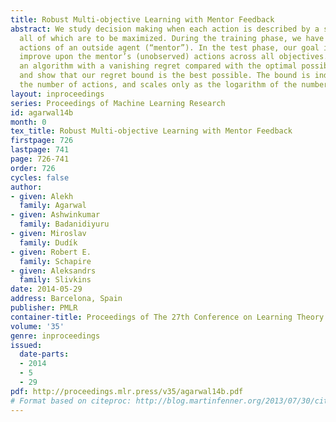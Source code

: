 ```yaml
---
title: Robust Multi-objective Learning with Mentor Feedback
abstract: We study decision making when each action is described by a set of objectives,
  all of which are to be maximized. During the training phase, we have access to the
  actions of an outside agent (“mentor”). In the test phase, our goal is to maximally
  improve upon the mentor’s (unobserved) actions across all objectives. We present
  an algorithm with a vanishing regret compared with the optimal possible improvement,
  and show that our regret bound is the best possible. The bound is independent of
  the number of actions, and scales only as the logarithm of the number of objectives.
layout: inproceedings
series: Proceedings of Machine Learning Research
id: agarwal14b
month: 0
tex_title: Robust Multi-objective Learning with Mentor Feedback
firstpage: 726
lastpage: 741
page: 726-741
order: 726
cycles: false
author:
- given: Alekh
  family: Agarwal
- given: Ashwinkumar
  family: Badanidiyuru
- given: Miroslav
  family: Dudík
- given: Robert E.
  family: Schapire
- given: Aleksandrs
  family: Slivkins
date: 2014-05-29
address: Barcelona, Spain
publisher: PMLR
container-title: Proceedings of The 27th Conference on Learning Theory
volume: '35'
genre: inproceedings
issued:
  date-parts:
  - 2014
  - 5
  - 29
pdf: http://proceedings.mlr.press/v35/agarwal14b.pdf
# Format based on citeproc: http://blog.martinfenner.org/2013/07/30/citeproc-yaml-for-bibliographies/
---
```

